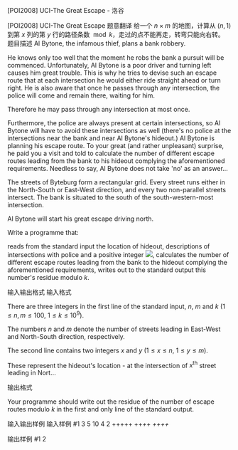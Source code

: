 



[POI2008] UCI-The Great Escape - 洛谷














[POI2008] UCI-The Great Escape
题意翻译
给一个 $n\times m$ 的地图，计算从 $(n,1)$ 到第 $x$ 列的第 $y$ 行的路径条数 $\bmod k$，走过的点不能再走，转弯只能向右转。
题目描述
Al Bytone, the infamous thief, plans a bank robbery.

He knows only too well that the moment he robs the bank a pursuit    will be commenced. Unfortunately, Al Bytone is a poor driver and turning    left causes him great trouble. This is why he tries to devise such an    escape route that at each intersection he would either ride straight    ahead or turn right. He is also aware that once he passes through any    intersection, the police will come and remain there, waiting for him.

Therefore he may pass through any intersection at most once.

Furthermore, the police are always present at certain intersections,    so Al Bytone will have to avoid these intersections as well    (there's no police at the intersections near the bank and near Al Bytone's    hideout.)    Al Bytone is planning his escape route. To your great (and rather    unpleasant) surprise, he paid you a visit and told to calculate the    number of different escape routes leading from the bank to his hideout    complying the aforementioned requirements. Needless to say, Al Bytone    does not take 'no' as an answer...

The streets of Byteburg form a rectangular grid. Every street runs either in the North-South or East-West direction,    and every two non-parallel streets intersect. The bank is situated to the south of the south-western-most intersection.

Al Bytone will start his great escape driving north.

<Task> 

Write a programme that:

reads from the standard input the location of hideout,          descriptions of intersections with police and a positive          integer ![](http://main.edu.pl/images/OI15/uci-en-tex.1.png),                      calculates the number of different escape routes leading from the bank to the hideout          complying the aforementioned requirements,                      writes out to the standard output this number's residue modulo $k$.


输入输出格式
输入格式

There are three integers in the first line of the standard input, $n$, $m$ and $k$ ($1\le n,m\le 100$, $1\le k\le 10^9$).

The numbers $n$ and $m$ denote the number of streets leading in      East-West and North-South direction, respectively.

The second line contains two integers $x$ and $y$ ($1\le x\le n$, $1\le y\le m$).

These represent the hideout's location - at the intersection      of $x^{\mathrm{th}}$ street leading in Nort…

输出格式

Your programme should write out the residue of the number of escape      routes modulo $k$ in the first and only line of the standard output.

输入输出样例
输入样例 #1
3 5 10
4 2
+++++
++*++
++++*

输出样例 #1
2







